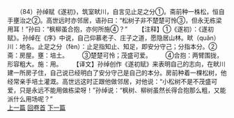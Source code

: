 　　（84）孙绰赋《遂初》，筑室畎川，自言见止足之分①。斋前种一株松，恒自手壅治之②。高世远时亦邻居，语孙曰：“松树子非不楚楚可怜③，但永无栋梁用耳！”孙曰：“枫柳虽合抱，亦何所施④？”
　　【注释】①《遂初）：《遂初赋》。孙绰在《序》中说，自己仰慕老子、庄子之道，愿隐居山林。畎（quǎn）川：地名。止足之分（fèn）：止足指知止、知足，即安分守己；分指本分。②斋：房屋。壅：培土。
　　③楚楚可怜；茂盛可爱。
　　④合抱：两臂围拢，形容粗大。施：用。
　　【译文】孙绰创作《遂初赋》来表明自己的志向，在畎川建一所房子住，自己说已经明白了安分守己是自己的本分。房前种着一棵松树，他经常亲手培土灌溉。高世远这时正跟他做邻居，对他说：“小松树不是不茂盛可爱，只是永远不能用做栋梁呀！”孙绰说：“枫树、柳树虽然长得合抱那么粗，又能派什么用场呢？”
<br>[上一篇](02_083) [回卷首](02_000) [下一篇](02_085)
